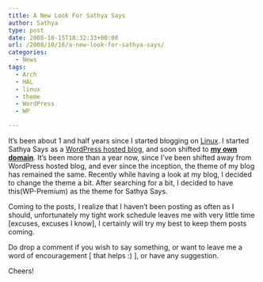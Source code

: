 ```yaml
---
title: A New Look For Sathya Says
author: Sathya
type: post
date: 2008-10-15T18:32:33+00:00
url: /2008/10/16/a-new-look-for-sathya-says/
categories:
  - News
tags:
  - Arch
  - HAL
  - linux
  - theme
  - WordPress
  - WP

---
```

It&#8217;s been about 1 and half years since I started blogging on [Linux][1]. I started Sathya Says as a [WordPress hosted blog][2], and soon shifted to [**my own domain**][3]. It&#8217;s been more than a year now, since I&#8217;ve been shifted away from WordPress hosted blog, and ever since the inception, the theme of my blog has remained the same. Recently while having a look at my blog, I decided to change the theme a bit. After searching for a bit, I decided to have this(WP-Premium) as the theme for Sathya Says.

Coming to the posts, I realize that I haven&#8217;t been posting as often as I should, unfortunately my tight work schedule leaves me with very little time [excuses, excuses I know], I certainly will try my best to keep them posts coming.

Do drop a comment if you wish to say something, or want to leave me a word of encouragement [ that helps :) ], or have any suggestion.

Cheers!

 [1]: http://sathyasays.com/tag/linux
 [2]: http://sathyasays.com
 [3]: http://www.webhostingsearch.com/domain-search.php